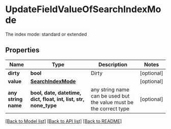 # UpdateFieldValueOfSearchIndexMode

The index mode: standard or extended

## Properties
Name | Type | Description | Notes
------------ | ------------- | ------------- | -------------
**dirty** | **bool** | Dirty | [optional] 
**value** | [**SearchIndexMode**](SearchIndexMode.md) |  | [optional] 
**any string name** | **bool, date, datetime, dict, float, int, list, str, none_type** | any string name can be used but the value must be the correct type | [optional]

[[Back to Model list]](../README.md#documentation-for-models) [[Back to API list]](../README.md#documentation-for-api-endpoints) [[Back to README]](../README.md)


